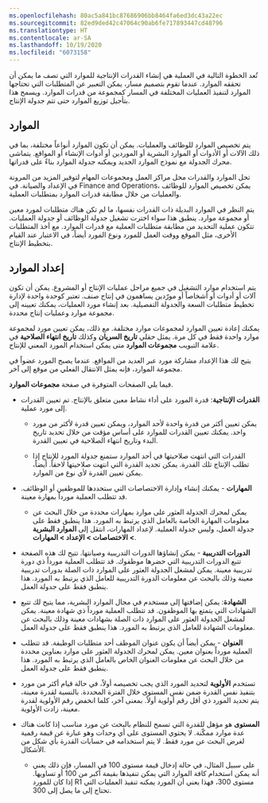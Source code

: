 ```yaml
---
ms.openlocfilehash: 80ac5a841bc87686906bb8464fa6ed3dc43a22ec
ms.sourcegitcommit: 82ed9ded42c47064c90ab6fe717893447cd48796
ms.translationtype: HT
ms.contentlocale: ar-SA
ms.lasthandoff: 10/19/2020
ms.locfileid: "6073158"
---
```

تُعد الخطوة التالية في العملية هي إنشاء القدرات الإنتاجية للموارد التي تصف ما يمكن أن تحققه الموارد. عندما تقوم بتصميم مسار، يمكن التعبير عن المتطلبات التي تحتاجها الموارد لتنفيذ العمليات المختلفة في المسار كمجموعة من قدرات الموارد. ويسمح هذا بتأجيل توزيع الموارد حتى تتم جدولة الإنتاج.

## <a name="resources"></a>الموارد

يتم تخصيص الموارد للوظائف والعمليات. يمكن أن تكون الموارد أنواعاً مختلفة، بما في ذلك الآلات أو الأدوات أو الموارد البشرية أو الموردين أو أدوات الإنشاء أو المواقع. يتماشى محرك الجدولة مع نموذج الموارد الجديد ويمكنه جدولة الموارد بناءً على قدراتها.

تحل الموارد والقدرات محل مراكز العمل ومجموعات المهام لتوفير المزيد من المرونة في الإعداد والصيانة. في Finance and Operations، يمكن تخصيص الموارد للوظائف والعمليات من خلال مطابقة قدرات الموارد بمتطلبات العملية.

يتم النظر في الموارد البديلة ذات القدرات نفسها، ما لم تكن هناك متطلبات لمورد معين أو مجموعة موارد. ينطبق هذا سواء اخترت تشغيل جدولة الوظائف أو جدولة العمليات. تتكون عملية التحديد من مطابقة متطلبات العملية مع قدرات الموارد. مع أخذ المتطلبات الأخرى، مثل الموقع ووقت العمل للمورد ونوع المورد أيضاً، في الاعتبار عند القيام بتخطيط الإنتاج.

## <a name="setting-up-resources"></a>إعداد الموارد

يتم استخدام موارد التشغيل في جميع مراحل عمليات الإنتاج أو المشروع. يمكن أن تكون آلات أو أدوات أو أشخاصاً أو مورّدين يساهمون في إنتاج صنف. تعتبر كوحدة واحدة لإدارة تخطيط متطلبات السعة والجدولة التفصيلية. بعد إنشاء مورد العمليات، يمكنك تعيينه إلى مجموعة موارد وعمليات إنتاج محددة.

يمكنك إعادة تعيين الموارد لمجموعات موارد مختلفة. مع ذلك، يمكن تعيين مورد لمجموعة موارد واحدة فقط في كل مرة. يمثل حقلي **تاريخ السريان** وكذلك **تاريخ انتهاء الصلاحية** في علامة التبويب **مجموعات الموارد** متى يمكن استخدام المورد المعني للإنتاج.

يتيح لك هذا الإعداد مشاركة مورد عبر العديد من المواقع. عندما يصبح المورد عضواً في مجموعة الموارد، فإنه يمثل الانتقال الفعلي من موقع إلى آخر.


فيما يلي الصفحات المتوفرة في صفحة **مجموعات الموارد**.



- **القدرات الإنتاجية**: قدرة المورد على أداء نشاط معين متعلق بالإنتاج. تم تعيين القدرات إلى مورد عملية.



    - يمكن تعيين أكثر من قدرة واحدة لأحد الموارد، ويمكن تعيين قدرة لأكثر من مورد واحد. يمكنك تعيين القدرات للموارد على أساس مؤقت من خلال تحديد تاريخ البدء وتاريخ انتهاء الصلاحية في تعيين القدرة.



    - القدرات التي انتهت صلاحيتها في أحد الموارد ستمنع جدولة المورد للإنتاج إذا تطلب الإنتاج تلك القدرة. يمكن تجديد القدرة التي انتهت صلاحيتها لاحقاً. أيضاً، يمكن تعيين القدرة لأي نوع من الموارد.



- **المهارات** - يمكنك إنشاء وإدارة الاختصاصات التي ستحددها للموظفين أو الوظائف. قد تتطلب العملية مورداً بمهارة معينة.



    - يمكن لمحرك الجدولة العثور على موارد بمهارات محددة من خلال البحث عن معلومات المهارة الخاصة بالعامل الذي يرتبط به المورد. هذا ينطبق فقط على جدولة العمل، وليس جدولة العملية. لإعداد المهارات، انتقل إلى **الموارد البشرية > الاختصاصات > الإعداد > المهارات**.



- **الدورات التدريبية** - يمكن إنشاؤها الدورات التدريبية وصيانتها. تتيح لك هذه الصفحة تتبع الدورات التدريبية التي حضرها موظفوك. قد تتطلب العملية مورداً ذي دورة تدريبية معينة. يمكن لمشغل الجدولة العثور على الموارد ذات الصلة بدورات تدريبية معينة وذلك بالبحث عن معلومات الدورة التدريبية للعامل الذي يرتبط به المورد. هذا ينطبق فقط على جدولة العمل.



- **الشهادة**: يمكن إضافتها إلى مستخدم في مجال الموارد البشرية، مما يتيح لك تتبع الشهادات التي يتمتع بها الموظفون. قد تتطلب العملية مورداً ذي شهادة معينة. يمكن لمشغل الجدولة العثور على الموارد ذات الصلة بشهادات معينة وذلك بالبحث عن معلومات الشهادة للعامل الذي يرتبط به المورد. هذا ينطبق فقط على جدولة العمل.



- **العنوان** - يمكن أيضاً أن يكون عنوان الموظف أحد متطلبات الوظيفة. قد تتطلب العملية مورداً بعنوان معين. يمكن لمحرك الجدولة العثور على موارد بعناوين محددة من خلال البحث عن معلومات العنوان الخاص بالعامل الذي يرتبط به المورد. هذا ينطبق فقط على جدولة العمل.




- تستخدم **الأولوية** لتحديد المورد الذي يجب تخصيصه أولاً، في حالة قيام أكثر من مورد بتنفيذ نفس القدرة ضمن نفس المستوى خلال الفترة المحددة. بالنسبة لقدرة معينة، يتم تحديد المورد ذي أقل رقم أولوية أولاً. بمعنى آخر، كلما انخفض رقم الأولوية لقدرة معينة، زادت الأولوية.



- **المستوى** هو مؤهل للقدرة التي تسمح للنظام بالبحث عن مورد مناسب إذا كانت هناك عدة موارد ممكّنة. لا يحتوي المستوى على أي وحدات وهو عبارة عن قيمة رقمية لغرض البحث عن مورد فقط. لا يتم استخدامه في حسابات القدرة بأي شكل من الأشكال.



    - على سبيل المثال، في حالة إدخال قيمة مستوى 100 في المسار، فإن ذلك يعني أنه يمكن استخدام كافة الموارد التي يمكن تنفيذها بقيمة أكبر من 100 أو تساويها. إذا كان للمورد R1 مستوى 300، فهذا يعني أن المورد يمكنه تنفيذ العمليات التي تحتاج إلى ما يصل إلى 300.
